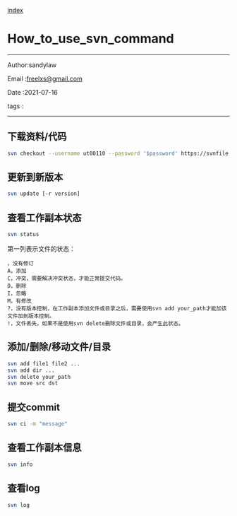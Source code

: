 
[index](./index.md)

# How_to_use_svn_command 

---

Author:sandylaw

Email :freelxs@gmail.com

Date  :2021-07-16

tags  :

---

## 下载资料/代码

```bash
svn checkout --username ut00110 --password '$password' https://svnfile.uniontech.com/svn/cdrd/TeamMgmt/sysdev_docs
```

## 更新到新版本

```bash
svn update [-r version]
```

## 查看工作副本状态

```bash
svn status
```
第一列表示文件的状态：

    ，没有修订
    A，添加
    C，冲突，需要解决冲突状态，才能正常提交代码。
    D，删除
    I，忽略
    M，有修改
    ?，没有版本控制，在工作副本添加文件或目录之后，需要使用svn add your_path才能加该文件加到版本控制。
    !，文件丢失，如果不是使用svn delete删除文件或目录，会产生此状态。

## 添加/删除/移动文件/目录

```bash
svn add file1 file2 ...
svn add dir ...  
svn delete your_path
svn move src dst
```

## 提交commit

```bash
svn ci -m "message"
```

## 查看工作副本信息

```bash
svn info
```
## 查看log 

```bash
svn log
```

